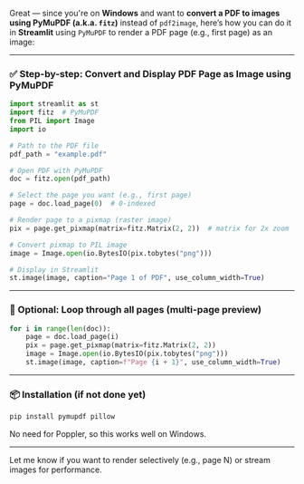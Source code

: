 Great — since you're on **Windows** and want to **convert a PDF to images using PyMuPDF (a.k.a. `fitz`)** instead of `pdf2image`, here’s how you can do it in **Streamlit** using `PyMuPDF` to render a PDF page (e.g., first page) as an image:

---

### ✅ Step-by-step: Convert and Display PDF Page as Image using PyMuPDF

```python
import streamlit as st
import fitz  # PyMuPDF
from PIL import Image
import io

# Path to the PDF file
pdf_path = "example.pdf"

# Open PDF with PyMuPDF
doc = fitz.open(pdf_path)

# Select the page you want (e.g., first page)
page = doc.load_page(0)  # 0-indexed

# Render page to a pixmap (raster image)
pix = page.get_pixmap(matrix=fitz.Matrix(2, 2))  # matrix for 2x zoom

# Convert pixmap to PIL image
image = Image.open(io.BytesIO(pix.tobytes("png")))

# Display in Streamlit
st.image(image, caption="Page 1 of PDF", use_column_width=True)
```

---

### 🔁 Optional: Loop through all pages (multi-page preview)

```python
for i in range(len(doc)):
    page = doc.load_page(i)
    pix = page.get_pixmap(matrix=fitz.Matrix(2, 2))
    image = Image.open(io.BytesIO(pix.tobytes("png")))
    st.image(image, caption=f"Page {i + 1}", use_column_width=True)
```

---

### 📦 Installation (if not done yet)

```bash
pip install pymupdf pillow
```

No need for Poppler, so this works well on Windows.

---

Let me know if you want to render selectively (e.g., page N) or stream images for performance.
